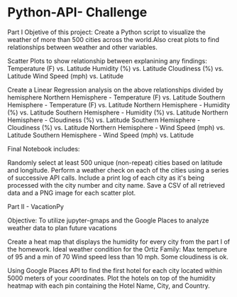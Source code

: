 # Python-API- Challenge
Part I
Objetive of this project: Create a Python script to visualize the weather of more than 500 cities across the world.Also creat plots to find relationships between weather and other variables.

  Scatter Plots to show relationship between explanining any findings:
    Temperature (F) vs. Latitude
    Humidity (%) vs. Latitude
    Cloudiness (%) vs. Latitude
    Wind Speed (mph) vs. Latitude 
 
  Create a Linear Regression analysis on the above relationships divided by hemisphere 
    Northern Hemisphere - Temperature (F) vs. Latitude
    Southern Hemisphere - Temperature (F) vs. Latitude
    Northern Hemisphere - Humidity (%) vs. Latitude
    Southern Hemisphere - Humidity (%) vs. Latitude
    Northern Hemisphere - Cloudiness (%) vs. Latitude
    Southern Hemisphere - Cloudiness (%) vs. Latitude
    Northern Hemisphere - Wind Speed (mph) vs. Latitude
    Southern Hemisphere - Wind Speed (mph) vs. Latitude
    
Final Notebook includes:

Randomly select at least 500 unique (non-repeat) cities based on latitude and longitude.
Perform a weather check on each of the cities using a series of successive API calls.
Include a print log of each city as it's being processed with the city number and city name.
Save a CSV of all retrieved data and a PNG image for each scatter plot.


Part II - VacationPy

Objective: To utilize jupyter-gmaps and the Google Places to analyze weather data to plan future vacations

Create a heat map that displays the humidity for every city from the part I of the homework.
Ideal weather condition for the Ortiz Family: 
        Max tempeture of 95 and a min of 70
        Wind speed less than 10 mph.
        Some cloudiness is ok.

Using Google Places API to find the first hotel for each city located within 5000 meters of your coordinates.
Plot the hotels on top of the humidity heatmap with each pin containing the Hotel Name, City, and Country.

